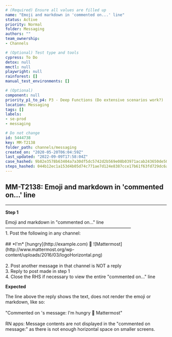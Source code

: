 ```yaml
---
# (Required) Ensure all values are filled up
name: "Emoji and markdown in 'commented on...' line"
status: Active
priority: Normal
folder: Messaging
authors: ""
team_ownership: 
- Channels

# (Optional) Test type and tools
cypress: To Do
detox: null
mmctl: null
playwright: null
rainforest: []
manual_test_environments: []

# (Optional)
component: null
priority_p1_to_p4: P3 - Deep Functions (Do extensive scenarios work?)
location: Messaging
tags: []
labels: 
- se-prod
- messaging

# Do not change
id: 5444738
key: MM-T2138
folder_path: channels/messaging
created_on: "2020-05-20T06:04:59Z"
last_updated: "2022-09-09T17:58:04Z"
case_hashed: 9b82e3578b63404a7a30df5dc5742d2b569e08b03971acab243650de5062c9d6ba219ecb4719b5b35187748ffa458f7f
steps_hashed: 044b12ec1a153d4b05d74c771ae7d124e8387cce17b61f63fd729dc6ace7f2f2d9d5cd41b098c141fd64b7cf681890eb
---
```


## MM-T2138: Emoji and markdown in 'commented on...' line

---

**Step 1**

Emoji and markdown in "commented on..." line\
————————————————————————————\
1\. Post the following in any channel:\
\
\## \*I'm\* \[hungry]\(http\://example.com) :taco: !\[Mattermost]\(http\://www\.mattermost.org/wp-content/uploads/2016/03/logoHorizontal.png)\
\
2\. Post another message in that channel is NOT a reply\
3\. Reply to post made in step 1\
4\. Close the RHS if necessary to view the entire "commented on..." line

**Expected**

The line above the reply shows the text, does not render the emoji or markdown, like so:\
\
"Commented on 's message: I'm hungry :taco: Mattermost"\
\
RN apps: Message contents are not displayed in the "commented on message:" as there is not enough horizontal space on smaller screens.

